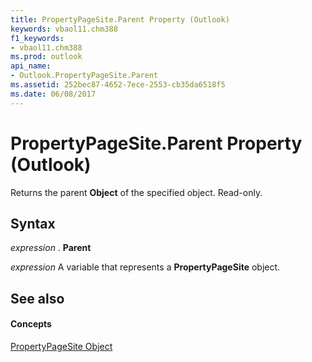 ```yaml
---
title: PropertyPageSite.Parent Property (Outlook)
keywords: vbaol11.chm388
f1_keywords:
- vbaol11.chm388
ms.prod: outlook
api_name:
- Outlook.PropertyPageSite.Parent
ms.assetid: 252bec87-4652-7ece-2553-cb35da6518f5
ms.date: 06/08/2017
---
```



# PropertyPageSite.Parent Property (Outlook)

Returns the parent **Object** of the specified object. Read-only.


## Syntax

 _expression_ . **Parent**

 _expression_ A variable that represents a **PropertyPageSite** object.


## See also


#### Concepts


[PropertyPageSite Object](propertypagesite-object-outlook.md)

